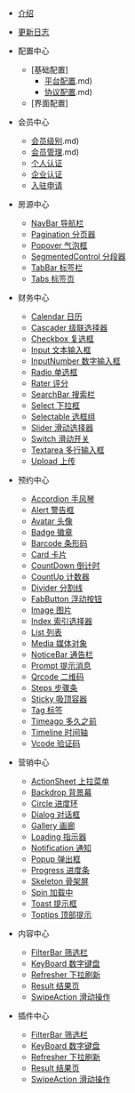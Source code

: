 * [介绍](introduce.md)

* [更新日志](changelog.md)

* 配置中心

  * [基础配置]
    * [平台配置](config).md)
    * [协议配置](xiyi).md)
  * [界面配置]

* 会员中心

  * [会员级别](level).md)
  * [会员管理](members).md)
  * [个人认证](auth.md)
  * [企业认证](company-auth.md)
  * [入驻申请](company-user.md)

* 房源中心

  * [NavBar 导航栏](navbar.md)
  * [Pagination 分页器](pagination.md)
  * [Popover 气泡框](popover.md)
  * [SegmentedControl 分段器](segmented-control.md)
  * [TabBar 标签栏](tabbar.md)
  * [Tabs 标签页](tabs.md)

* 财务中心

  * [Calendar 日历](calendar.md)
  * [Cascader 级联选择器](cascader.md)
  * [Checkbox 复选框](checkbox.md)
  * [Input 文本输入框](input.md)
  * [InputNumber 数字输入框](input-number.md)
  * [Radio 单选框](radio.md)
  * [Rater 评分](rater.md)
  * [SearchBar 搜索栏](search-bar.md)
  * [Select 下拉框](select.md)
  * [Selectable 选框组](selectable.md)
  * [Slider 滑动选择器](slider.md)
  * [Switch 滑动开关](switch.md)
  * [Textarea 多行输入框](textarea.md)
  * [Upload 上传](upload.md)

* 预约中心
  
  * [Accordion 手风琴](accordion.md)
  * [Alert 警告框](alert.md)
  * [Avatar 头像](avatar.md)
  * [Badge 徽章](badge.md)
  * [Barcode 条形码](barcode.md)
  * [Card 卡片](card.md)
  * [CountDown 倒计时](countdown.md)
  * [CountUp 计数器](countup.md)
  * [Divider 分割线](divider.md)
  * [FabButton 浮动按钮](fab-button.md)
  * [Image 图片](image.md)
  * [Index 索引选择器](index.md)
  * [List 列表](list.md)
  * [Media 媒体对象](media.md)
  * [NoticeBar 通告栏](notice-bar.md)
  * [Prompt 提示消息](prompt.md)
  * [Qrcode 二维码](qrcode.md)
  * [Steps 步骤条](steps.md)
  * [Sticky 吸顶容器](sticky.md)
  * [Tag 标签](tag.md)
  * [Timeago 多久之前](timeago.md)
  * [Timeline 时间轴](timeline.md)
  * [Vcode 验证码](vcode.md)

* 营销中心

  * [ActionSheet 上拉菜单](actionsheet.md)
  * [Backdrop 背景幕](backdrop.md)
  * [Circle 进度环](circle.md)
  * [Dialog 对话框](dialog.md)
  * [Gallery 画廊](gallery.md)
  * [Loading 指示器](loading.md)
  * [Notification 通知](notification.md)
  * [Popup 弹出框](popup.md)
  * [Progress 进度条](progress.md)
  * [Skeleton 骨架屏](skeleton.md)
  * [Spin 加载中](spin.md)
  * [Toast 提示框](toast.md)
  * [Toptips 顶部提示](toptips.md)

* 内容中心

  * [FilterBar 筛选栏](filterbar.md)
  * [KeyBoard 数字键盘](keyboard.md)
  * [Refresher 下拉刷新](refresher.md)
  * [Result 结果页](result.md)
  * [SwipeAction 滑动操作](swipe-action.md)

* 插件中心

  * [FilterBar 筛选栏](filterbar.md)
  * [KeyBoard 数字键盘](keyboard.md)
  * [Refresher 下拉刷新](refresher.md)
  * [Result 结果页](result.md)
  * [SwipeAction 滑动操作](swipe-action.md)
